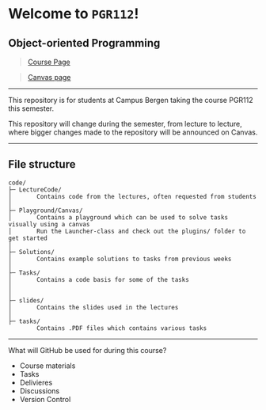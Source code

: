 # Welcome to `PGR112`!

## Object-oriented Programming

> [Course Page](https://www.kristiania.no/en/syllabus/school-of-economics-innovation-and-technology/first-cycle-degree/pgr112/object-oriented-programming/)

> [Canvas page](https://kristiania.instructure.com/courses/7884)

---

This repository is for students at Campus Bergen taking the course PGR112 this semester.

This repository will change during the semester, from lecture to lecture, where bigger changes made to the repository will be announced on Canvas.

---

## File structure

```
code/
├─ LectureCode/
│       Contains code from the lectures, often requested from students
│
├─ Playground/Canvas/
│       Contains a playground which can be used to solve tasks visually using a canvas
│       Run the Launcher-class and check out the plugins/ folder to get started
│
├─ Solutions/
│       Contains example solutions to tasks from previous weeks
│
├─ Tasks/
│       Contains a code basis for some of the tasks
│
│
├─ slides/
│       Contains the slides used in the lectures
│
├─ tasks/
        Contains .PDF files which contains various tasks 
```

---

What will GitHub be used for during this course?

- Course materials
- Tasks
- Delivieres
- Discussions
- Version Control
